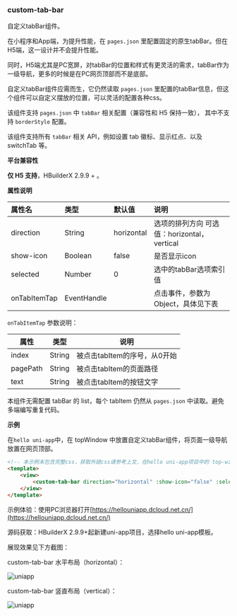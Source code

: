 ### custom-tab-bar

自定义tabBar组件。

在小程序和App端，为提升性能，在 `pages.json` 里配置固定的原生tabBar。但在H5端，这一设计并不会提升性能。

同时，H5端尤其是PC宽屏，对tabBar的位置和样式有更灵活的需求，tabBar作为一级导航，更多的时候是在PC网页顶部而不是底部。

自定义tabBar组件应需而生，它仍然读取 `pages.json` 里配置的tabBar信息，但这个组件可以自定义摆放的位置，可以灵活的配置各种css。

该组件支持 ``pages.json`` 中 ``tabBar`` 相关配置（兼容性和 H5 保持一致）， 其中不支持 ``borderStyle`` 配置。

该组件支持所有 ``tabBar`` 相关 API，例如设置 tab 徽标、显示红点、以及 switchTab 等。

**平台兼容性**

__仅 H5 支持__，HBuilderX 2.9.9 + 。

<!-- UNIAPPCOMJSON.custom-tab-bar.compatibility -->

**属性说明**

|属性名|类型|默认值|说明|
|:-|:-|:-|:-|
|direction|String|horizontal|选项的排列方向 可选值：horizontal，vertical|
|show-icon|Boolean|false|是否显示icon|
|selected|Number|0|选中的tabBar选项索引值|
|onTabItemTap|EventHandle||点击事件，参数为Object，具体见下表|

``onTabItemTap`` 参数说明：

|属性|类型|说明|
|---|---|---|
|index|String|被点击tabItem的序号，从0开始|
|pagePath|String|被点击tabItem的页面路径|
|text|String|被点击tabItem的按钮文字|

本组件无需配置 tabBar 的 list，每个 tabItem 仍然从 `pages.json` 中读取。避免多端编写重复代码。

**示例**

在`hello uni-app`中，在 topWindow 中放置自定义tabBar组件，将页面一级导航放置在网页顶部。

```html
<!-- 本示例未包含完整css，获取外链css请参考上文，在hello uni-app项目中的 top-window 查看 -->
<template>
    <view>
        <custom-tab-bar direction="horizontal" :show-icon="false" :selected="selected" @onTabItemTap="onTabItemTap" />
    </view>
</template>
```

示例体验：使用PC浏览器打开[https://hellouniapp.dcloud.net.cn/](https://hellouniapp.dcloud.net.cn/)

源码获取：HBuilderX 2.9.9+起新建uni-app项目，选择hello uni-app模板。

展现效果见下方截图：

custom-tab-bar 水平布局（horizontal）：

![uniapp](https://qiniu-web-assets.dcloud.net.cn/unidoc/zh/custom-tab-bar.png)

custom-tab-bar 竖直布局（vertical）：

![uniapp](https://qiniu-web-assets.dcloud.net.cn/unidoc/zh/vertical.png)
